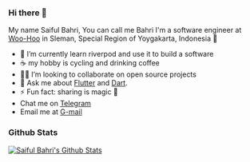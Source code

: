### Hi there 👋
My name Saiful Bahri, You can call me Bahri
I'm a software engineer at [Woo-Hoo](https://woo-hoo.org) in Sleman, Special Region of Yoygakarta, Indonesia 🌆

- 🔭 I’m currently learn riverpod and use it to build a software
- ☕ my hobby is cycling and drinking coffee
- 🧑‍💻 I’m looking to collaborate on open source projects
- 💬 Ask me about [Flutter](https://flutter.dev) and [Dart](https://dart.dev).
- ⚡ Fun fact: sharing is magic 🐰
- Chat me on [Telegram](https://t.me/bahri_bhe)
- Email me at [G-mail](mailto:saiful.bahri.tl@gmail.com)

### Github Stats

[![Saiful Bahri's Github Stats](https://github-readme-stats.vercel.app/api?username=bahrie127&count_private=true&theme=default&show_icons=true)](https://github.com/bahrie127)
